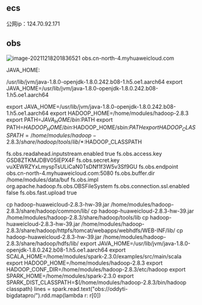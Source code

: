 ## ecs

公网ip：124.70.92.171

## obs

![image-20211218201836521](https://cdn.jsdelivr.net/gh/Oddyti/Resources@main/img/image-20211218201836521.png) obs.cn-north-4.myhuaweicloud.com

JAVA_HOME:

/usr/lib/jvm/java-1.8.0-openjdk-1.8.0.242.b08-1.h5.oe1.aarch64
export JAVA_HOME=/usr/lib/jvm/java-1.8.0-openjdk-1.8.0.242.b08-1.h5.oe1.aarch64


export JAVA_HOME=/usr/lib/jvm/java-1.8.0-openjdk-1.8.0.242.b08-1.h5.oe1.aarch64
export HADOOP_HOME=/home/modules/hadoop-2.8.3
export PATH=$JAVA_HOME/bin:$PATH
export PATH=$HADOOP_HOME/bin:$HADOOP_HOME/sbin:$PATH
export HADOOP_CLASSPATH=/home/modules/hadoop-2.8.3/share/hadoop/tools/lib/*:$HADOOP_CLASSPATH


<property>
   <name>fs.obs.readahead.inputstream.enabled</name>
   <value>true</value>
</property>
<property>
   <name>fs.obs.access.key</name>
   <value>GSD8ZTKMJDBV05IEPX4F</value>
</property>
<property>
   <name>fs.obs.secret.key</name>
   <value>vuXEWRZYxLmyspTsULiCaN0TsDNf1f3W5v3Sf9GU</value>
</property>
<property>
   <name>fs.obs.endpoint</name>
   <value>obs.cn-north-4.myhuaweicloud.com:5080</value>
</property>
<property>
   <name>fs.obs.buffer.dir</name>
   <value>/home/modules/data/buf</value>
</property>
<property>
   <name>fs.obs.impl</name>
   <value>org.apache.hadoop.fs.obs.OBSFileSystem</value>
</property>
<property>
   <name>fs.obs.connection.ssl.enabled</name>
   <value>false</value>
</property>
<property>
   <name>fs.obs.fast.upload</name>
   <value>true</value>
</property>

cp hadoop-huaweicloud-2.8.3-hw-39.jar /home/modules/hadoop-2.8.3/share/hadoop/common/lib/
cp hadoop-huaweicloud-2.8.3-hw-39.jar /home/modules/hadoop-2.8.3/share/hadoop/tools/lib
cp hadoop-huaweicloud-2.8.3-hw-39.jar /home/modules/hadoop-2.8.3/share/hadoop/httpfs/tomcat/webapps/webhdfs/WEB-INF/lib/
cp hadoop-huaweicloud-2.8.3-hw-39.jar /home/modules/hadoop-2.8.3/share/hadoop/hdfs/lib/
export JAVA_HOME=/usr/lib/jvm/java-1.8.0-openjdk-1.8.0.242.b08-1.h5.oe1.aarch64
export SCALA_HOME=/home/modules/spark-2.3.0/examples/src/main/scala
export HADOOP_HOME=/home/modules/hadoop-2.8.3
export HADOOP_CONF_DIR=/home/modules/hadoop-2.8.3/etc/hadoop
export SPARK_HOME=/home/modules/spark-2.3.0
export SPARK_DIST_CLASSPATH=$(/home/modules/hadoop-2.8.3/bin/hadoop classpath)
lines = spark.read.text("obs://oddyti-bigdatapro/").rdd.map(lambda r: r[0])